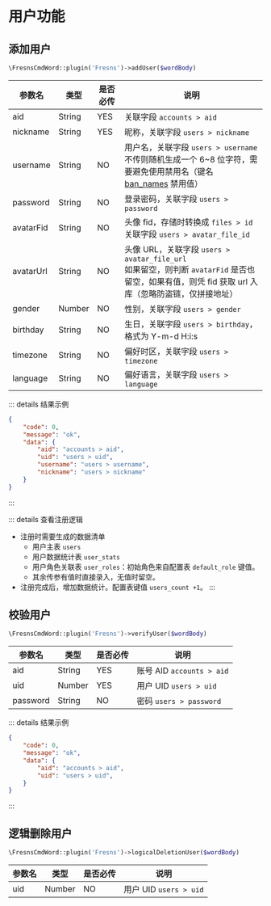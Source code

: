 # 用户功能

## 添加用户

```php
\FresnsCmdWord::plugin('Fresns')->addUser($wordBody)
```
| 参数名 | 类型 | 是否必传 | 说明 |
| --- | --- | --- | --- |
| aid | String | YES | 关联字段 `accounts > aid` |
| nickname | String | YES | 昵称，关联字段 `users > nickname` |
| username | String | NO | 用户名，关联字段 `users > username`<br>不传则随机生成一个 6~8 位字符，需要避免使用禁用名（键名 [ban_names](../../database/dictionary/ban-names.md) 禁用值） |
| password | String | NO | 登录密码，关联字段 `users > password` |
| avatarFid | String | NO | 头像 fid，存储时转换成 `files > id`<br>关联字段 `users > avatar_file_id` |
| avatarUrl | String | NO | 头像 URL，关联字段 `users > avatar_file_url`<br>如果留空，则判断 `avatarFid` 是否也留空，如果有值，则凭 fid 获取 url 入库（忽略防盗链，仅拼接地址） |
| gender | Number | NO | 性别，关联字段 `users > gender` |
| birthday | String | NO | 生日，关联字段 `users > birthday`，格式为 Y-m-d H:i:s |
| timezone | String | NO | 偏好时区，关联字段 `users > timezone` |
| language | String | NO | 偏好语言，关联字段 `users > language` |

::: details 结果示例
```json
{
    "code": 0,
    "message": "ok",
    "data": {
        "aid": "accounts > aid",
        "uid": "users > uid",
        "username": "users > username",
        "nickname": "users > nickname"
    }
}
```
:::

::: details 查看注册逻辑
- 注册时需要生成的数据清单
    - 用户主表 `users`
    - 用户数据统计表 `user_stats`
    - 用户角色关联表 `user_roles`：初始角色来自配置表 `default_role` 键值。
    - 其余传参有值时直接录入，无值时留空。
- 注册完成后，增加数据统计。配置表键值 `users_count +1`。
:::

## 校验用户

```php
\FresnsCmdWord::plugin('Fresns')->verifyUser($wordBody)
```
| 参数名 | 类型 | 是否必传 | 说明 |
| --- | --- | --- | --- |
| aid | String | YES | 账号 AID `accounts > aid` |
| uid | Number | YES | 用户 UID `users > uid` |
| password | String | NO | 密码 `users > password` |

::: details 结果示例
```json
{
    "code": 0,
    "message": "ok",
    "data": {
        "aid": "accounts > aid",
        "uid": "users > uid",
    }
}
```
:::

## 逻辑删除用户

```php
\FresnsCmdWord::plugin('Fresns')->logicalDeletionUser($wordBody)
```
| 参数名 | 类型 | 是否必传 | 说明 |
| --- | --- | --- | --- |
| uid | Number | NO | 用户 UID `users > uid` |
